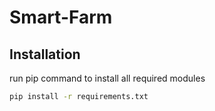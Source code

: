 # Smart-Farm
## Installation
run pip command to install all required modules

```bash
pip install -r requirements.txt
```
